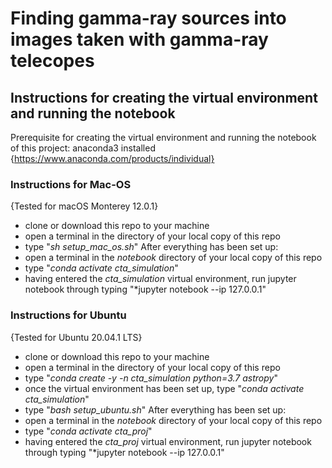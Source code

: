 # Finding gamma-ray sources into images taken with gamma-ray telecopes

## Instructions for creating the virtual environment and running the notebook
Prerequisite for creating the virtual environment and running the notebook of this project: anaconda3 installed {https://www.anaconda.com/products/individual}

### Instructions for Mac-OS
{Tested for macOS Monterey 12.0.1}
- clone or download this repo to your machine
- open a terminal in the directory of your local copy of this repo
- type "*sh setup_mac_os.sh*"
After everything has been set up:
- open a terminal in the *notebook* directory of your local copy of this repo
- type "*conda activate cta_simulation*"
- having entered the *cta_simulation* virtual environment, run jupyter notebook through typing "*jupyter notebook --ip 127.0.0.1"

### Instructions for Ubuntu
{Tested for Ubuntu 20.04.1 LTS}
- clone or download this repo to your machine
- open a terminal in the directory of your local copy of this repo
- type "*conda create -y -n cta_simulation python=3.7 astropy*"
- once the virtual environment has been set up, type "*conda activate cta_simulation*"
- type "*bash setup_ubuntu.sh*"
After everything has been set up:
- open a terminal in the *notebook* directory of your local copy of this repo
- type "*conda activate cta_proj*"
- having entered the *cta_proj* virtual environment, run jupyter notebook through typing "*jupyter notebook --ip 127.0.0.1"
